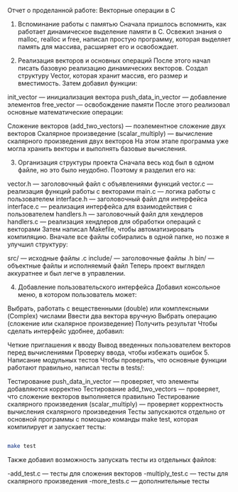 Отчет о проделанной работе: Векторные операции в C
1. Вспоминание работы с памятью
Сначала пришлось вспомнить, как работает динамическое выделение памяти в C. Освежил знания о malloc, realloc и free, написал простую программу, которая выделяет память для массива, расширяет его и освобождает.

2. Реализация векторов и основных операций
После этого начал писать базовую реализацию динамических векторов. Создал структуру Vector, которая хранит массив, его размер и вместимость. Затем добавил функции:

init_vector — инициализация вектора
push_data_in_vector — добавление элементов
free_vector — освобождение памяти
После этого реализовал основные математические операции:

Сложение векторов (add_two_vectors) — поэлементное сложение двух векторов
Скалярное произведение (scalar_multiply) — вычисление скалярного произведения двух векторов
На этом этапе программа уже могла хранить векторы и выполнять базовые вычисления.

3. Организация структуры проекта
Сначала весь код был в одном файле, но это было неудобно. Поэтому я разделил его на:

vector.h — заголовочный файл с объявлениями функций
vector.c — реализация функций работы с векторами
main.c — логика работы с пользователем
interface.h — заголовочный файл для интерфейса
interface.c — реализация интерфейса для взаимодействия с пользователем
handlers.h — заголовочный файл для хендлеров
handlers.c — реализация хендлеров для обработки операций с векторами
Затем написал Makefile, чтобы автоматизировать компиляцию. Вначале все файлы собирались в одной папке, но позже я улучшил структуру:

src/ — исходные файлы .c
include/ — заголовочные файлы .h
bin/ — объектные файлы и исполняемый файл
Теперь проект выглядел аккуратнее и был легче в управлении.

4. Добавление пользовательского интерфейса
Добавил консольное меню, в котором пользователь может:

Выбрать, работать с вещественными (double) или комплексными (Complex) числами
Ввести два вектора вручную
Выбрать операцию (сложение или скалярное произведение)
Получить результат
Чтобы сделать интерфейс удобнее, добавил:

Четкие приглашения к вводу
Вывод введенных пользователем векторов перед вычислениями
Проверку ввода, чтобы избежать ошибок
5. Написание модульных тестов
Чтобы проверить, что основные функции работают правильно, написал тесты в tests/:

Тестирование push_data_in_vector — проверяет, что элементы добавляются корректно
Тестирование add_two_vectors — проверяет, что сложение векторов выполняется правильно
Тестирование скалярного произведения (scalar_multiply) — проверяет корректность вычисления скалярного произведения
Тесты запускаются отдельно от основной программы с помощью команды make test, которая компилирует и запускает тесты:

```sh

make test
```

Также добавил возможность запускать тесты из отдельных файлов:


-add_test.c — тесты для сложения векторов
-multiply_test.c — тесты для скалярного произведения
-more_tests.c — дополнительные тесты
